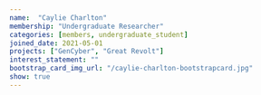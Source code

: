 ```yaml
---
name:  "Caylie Charlton"
membership: "Undergraduate Researcher"
categories: [members, undergraduate_student]
joined_date: 2021-05-01
projects: ["GenCyber", "Great Revolt"]
interest_statement: ""
bootstrap_card_img_url: "/caylie-charlton-bootstrapcard.jpg"
show: true
---
```

